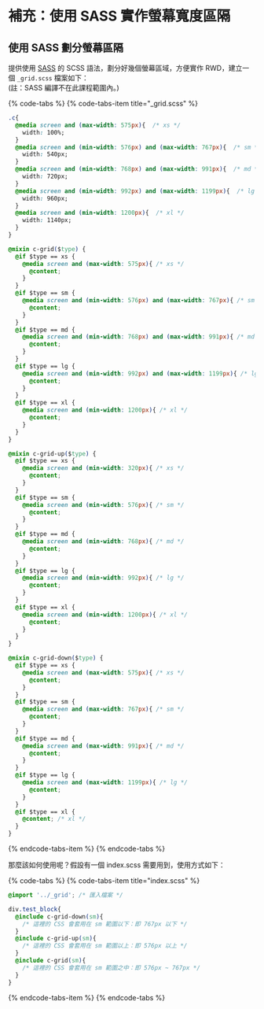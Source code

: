 # 補充：使用 SASS 實作螢幕寬度區隔

## 使用 SASS 劃分螢幕區隔

提供使用 [SASS](https://sass-lang.com/) 的 SCSS 語法，劃分好幾個螢幕區域，方便實作 RWD，建立一個 `_grid.scss` 檔案如下：  
\(註：SASS 編譯不在此課程範圍內。\)

{% code-tabs %}
{% code-tabs-item title="\_grid.scss" %}
```css
.c{
  @media screen and (max-width: 575px){  /* xs */
    width: 100%;
  }
  @media screen and (min-width: 576px) and (max-width: 767px){  /* sm */
    width: 540px;
  }
  @media screen and (min-width: 768px) and (max-width: 991px){  /* md */
    width: 720px;
  }
  @media screen and (min-width: 992px) and (max-width: 1199px){  /* lg */
    width: 960px;
  }
  @media screen and (min-width: 1200px){  /* xl */
    width: 1140px;
  }
}

@mixin c-grid($type) {
  @if $type == xs {
    @media screen and (max-width: 575px){ /* xs */
      @content;
    }
  }
  @if $type == sm {
    @media screen and (min-width: 576px) and (max-width: 767px){ /* sm */
      @content;
    }
  }
  @if $type == md {
    @media screen and (min-width: 768px) and (max-width: 991px){ /* md */
      @content;
    }
  }
  @if $type == lg {
    @media screen and (min-width: 992px) and (max-width: 1199px){ /* lg */
      @content;
    }
  }
  @if $type == xl {
    @media screen and (min-width: 1200px){ /* xl */
      @content;
    }
  }
}

@mixin c-grid-up($type) {
  @if $type == xs {
    @media screen and (min-width: 320px){ /* xs */
      @content;
    }
  }
  @if $type == sm {
    @media screen and (min-width: 576px){ /* sm */
      @content;
    }
  }
  @if $type == md {
    @media screen and (min-width: 768px){ /* md */
      @content;
    }
  }
  @if $type == lg {
    @media screen and (min-width: 992px){ /* lg */
      @content;
    }
  }
  @if $type == xl {
    @media screen and (min-width: 1200px){ /* xl */
      @content;
    }
  }
}

@mixin c-grid-down($type) {
  @if $type == xs {
    @media screen and (max-width: 575px){ /* xs */
      @content;
    }
  }
  @if $type == sm {
    @media screen and (max-width: 767px){ /* sm */
      @content;
    }
  }
  @if $type == md {
    @media screen and (max-width: 991px){ /* md */
      @content;
    }
  }
  @if $type == lg {
    @media screen and (max-width: 1199px){ /* lg */
      @content;
    }
  }
  @if $type == xl {
    @content; /* xl */
  }
}

```
{% endcode-tabs-item %}
{% endcode-tabs %}

那麼該如何使用呢？假設有一個 index.scss 需要用到，使用方式如下：

{% code-tabs %}
{% code-tabs-item title="index.scss" %}
```css
@import '../_grid'; /* 匯入檔案 */

div.test_block{
  @include c-grid-down(sm){
    /* 這裡的 CSS 會套用在 sm 範圍以下：即 767px 以下 */
  }
  @include c-grid-up(sm){
    /* 這裡的 CSS 會套用在 sm 範圍以上：即 576px 以上 */
  }
  @include c-grid(sm){
    /* 這裡的 CSS 會套用在 sm 範圍之中：即 576px ~ 767px */
  }
}
```
{% endcode-tabs-item %}
{% endcode-tabs %}

